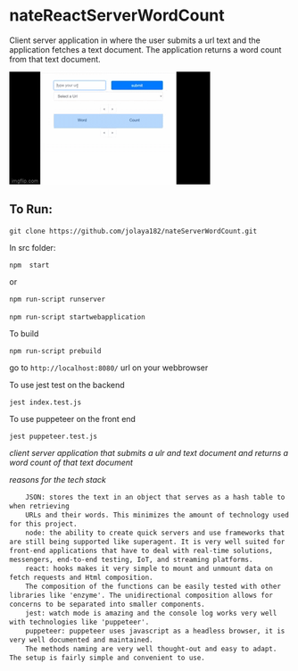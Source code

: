 # nateReactServerWordCount
Client server application in where the user submits a url text and the application
fetches a text document. The application returns a word count from that text document.

<img src="src/pictures/nateFormGif.gif" title="nate"/>

## To Run:

```
git clone https://github.com/jolaya182/nateServerWordCount.git
```

In src folder:
```
npm  start
```
or

```
npm run-script runserver

npm run-script startwebapplication
```

To build 
```
npm run-script prebuild
```

go to `http://localhost:8080/` url on your webbrowser


To use jest test on the backend
```
jest index.test.js 
```
To use puppeteer on the front end
```
jest puppeteer.test.js
```

_client server application that submits a ulr and text document and returns a word count of that text document_

_reasons for the tech stack_ 

```
    JSON: stores the text in an object that serves as a hash table to when retrieving 
    URLs and their words. This minimizes the amount of technology used for this project.
    node: the ability to create quick servers and use frameworks that are still being supported like superagent. It is very well suited for front-end applications that have to deal with real-time solutions, messengers, end-to-end testing, IoT, and streaming platforms.
    react: hooks makes it very simple to mount and unmount data on fetch requests and Html composition. 
    The composition of the functions can be easily tested with other libraries like 'enzyme'. The unidirectional composition allows for concerns to be separated into smaller components.
    jest: watch mode is amazing and the console log works very well with technologies like 'puppeteer'. 
    puppeteer: puppeteer uses javascript as a headless browser, it is very well documented and maintained. 
    The methods naming are very well thought-out and easy to adapt. The setup is fairly simple and convenient to use.

```